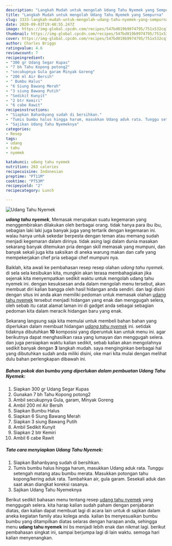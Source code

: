```yaml
---
description: "Langkah Mudah untuk mengolah Udang Tahu Nyemek yang Sempurna"
title: "Langkah Mudah untuk mengolah Udang Tahu Nyemek yang Sempurna"
slug: 3333-langkah-mudah-untuk-mengolah-udang-tahu-nyemek-yang-sempurna
date: 2020-09-03T19:48:55.247Z
image: https://img-global.cpcdn.com/recipes/547bd019b9974795/751x532cq70/udang-tahu-nyemek-foto-resep-utama.jpg
thumbnail: https://img-global.cpcdn.com/recipes/547bd019b9974795/751x532cq70/udang-tahu-nyemek-foto-resep-utama.jpg
cover: https://img-global.cpcdn.com/recipes/547bd019b9974795/751x532cq70/udang-tahu-nyemek-foto-resep-utama.jpg
author: Charles Briggs
ratingvalue: 4.6
reviewcount: 7
recipeingredient:
- "300 gr Udang Segar Kupas"
- "7 bh Tahu Kopong potong2"
- "secukupnya Gula garam Minyak Goreng"
- "200 ml Air Bersih"
- " Bumbu Halus"
- "6 Siung Bawang Merah"
- "3 siung Bawang Putih"
- "Sedikit Kunyit"
- "2 btr Kemiri"
- "6 cabe Rawit"
recipeinstructions:
- "Siapkan Bahanbyang sudah di bersihkan."
- "Tumis bumbu halus hingga harum, masukkan Udang aduk rata. Tunggu setengah matang atau bumbu merata. Masukkan potongan tahu kopong/kering aduk rata. Tambahkan air, gula garam. Sesekali aduk dan saat akan diangkat koreksi rasanya."
- "Sajikan Udang Tahu Nyemeknya"
categories:
- Resep
tags:
- udang
- tahu
- nyemek

katakunci: udang tahu nyemek 
nutrition: 263 calories
recipecuisine: Indonesian
preptime: "PT11M"
cooktime: "PT53M"
recipeyield: "2"
recipecategory: Lunch

---
```



![Udang Tahu Nyemek](https://img-global.cpcdn.com/recipes/547bd019b9974795/751x532cq70/udang-tahu-nyemek-foto-resep-utama.jpg)

<b><i>udang tahu nyemek</i></b>, Memasak merupakan suatu kegemaran yang menggembirakan dilakukan oleh berbagai orang. tidak hanya para ibu ibu, sebagian laki laki juga banyak juga yang tertarik dengan kegemaran ini. walau hanya untuk sekedar berpesta dengan teman atau memang sudah menjadi kegemaran dalam dirinya. tidak asing lagi dalam dunia masakan sekarang banyak ditemukan pria dengan skill memasak yang mumpuni, dan banyak sekali juga kita saksikan di aneka warung makan dan cafe yang mempekerjakan chef pria sebagai chef mumpuni nya.

Baiklah, kita awali ke pembahasan resep resep olahan <i>udang tahu nyemek</i>. di sela sela kesibukan kita, mungkin akan terasa membahagiakan jika sejenak kita menyempatkan sedikit waktu untuk mengolah udang tahu nyemek ini. dengan kesuksesan anda dalam mengolah menu tersebut, akan membuat diri kalian bangga oleh hasil hidangan anda sendiri. dan lagi disini dengan situs ini anda akan memiliki pedoman untuk memasak olahan <u>udang tahu nyemek</u> tersebut menjadi hidangan yang enak dan menggugah selera, oleh sebab itu catat alamat laman ini di gadget anda sebagai sebagian pedoman kita dalam meracik hidangan baru yang enak.




Sekarang langsung saja kita memulai untuk membeli bahan bahan yang diperlukan dalam membuat hidangan <u><i>udang tahu nyemek</i></u> ini. setidak tidaknya dibutuhkan <b>10</b> komposisi yang diperuntuk kan untuk menu ini. agar berikutnya dapat menghasilkan rasa yang lumayan dan menggugah selera. dan juga persiapkan waktu kalian sedikit, sebab kalian akan mengolahnya sedikit banyak dengan <b>3</b> langkah mudah. saya menginginkan berbagai hal yang dibutuhkan sudah anda miliki disini, oke mari kita mulai dengan melihat dulu bahan perlengkapan dibawah ini.

<!--inarticleads1-->

##### Bahan pokok dan bumbu yang diperlukan dalam pembuatan Udang Tahu Nyemek:

1. Siapkan 300 gr Udang Segar Kupas
1. Gunakan 7 bh Tahu Kopong potong2
1. Ambil secukupnya Gula, garam, Minyak Goreng
1. Ambil 200 ml Air Bersih
1. Siapkan  Bumbu Halus
1. Siapkan 6 Siung Bawang Merah
1. Siapkan 3 siung Bawang Putih
1. Ambil Sedikit Kunyit
1. Siapkan 2 btr Kemiri
1. Ambil 6 cabe Rawit




<!--inarticleads2-->

##### Tata cara menyiapkan Udang Tahu Nyemek:

1. Siapkan Bahanbyang sudah di bersihkan.
1. Tumis bumbu halus hingga harum, masukkan Udang aduk rata. Tunggu setengah matang atau bumbu merata. Masukkan potongan tahu kopong/kering aduk rata. Tambahkan air, gula garam. Sesekali aduk dan saat akan diangkat koreksi rasanya.
1. Sajikan Udang Tahu Nyemeknya




Berikut sedikit bahasan menu tentang resep <u>udang tahu nyemek</u> yang menggugah selera. kita harap kalian sudah paham dengan penjabaran diatas, dan kalian dapat membuat lagi di acara lain untuk di sajikan dalam aneka kegiatan family atau kolega anda. kalian bs menyesuaikan bumbu bumbu yang ditampilkan diatas selaras dengan harapan anda, sehingga menu <b>udang tahu nyemek</b> ini bs menjadi lebih enak dan nikmat lagi. berikut pembahasan singkat ini, sampai berjumpa lagi di lain waktu. semoga hari kalian menyenangkan.
